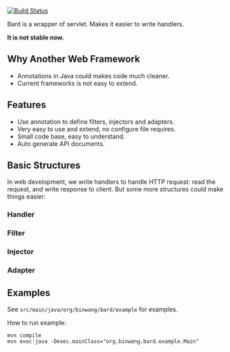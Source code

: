 
[![Build Status](https://travis-ci.org/wb14123/bard.svg)](https://travis-ci.org/wb14123/bard)

Bard is a wrapper of servlet. Makes it easier to write handlers.

**It is not stable now.**

Why Another Web Framework
---------------

* Annotations in Java could makes code much cleaner.
* Current frameworks is not easy to extend.

Features
---------------

* Use annotation to define filters, injectors and adapters.
* Very easy to use and extend, no configure file requires.
* Small code base, easy to understand.
* Auto generate API documents.

Basic Structures
--------------

In web development, we write handlers to handle HTTP request: read the request, and write response to client. But some more structures could make things easier:

### Handler

### Filter

### Injector

### Adapter


Examples
--------------

See `src/main/java/org/binwang/bard/example` for examples.

How to run example:

```
mvn compile
mvn exec:java -Dexec.mainClass="org.binwang.bard.example.Main"
```
